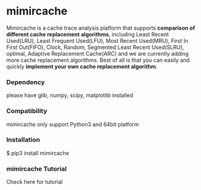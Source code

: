 # mimircache
Mimircache is a cache trace analysis platform that supports **comparison of different cache replacement algorithms**, including Least Recent Used(LRU), Least Frequent Used(LFU), Most Recent Used(MRU), First In First Out(FIFO), Clock, Random, Segmented Least Recent Used(SLRU), optimal, Adaptive Replacement Cache(ARC) and we are currently adding more cache replacement algorithms. Best of all is that you can easily and quickly **implement your own cache replacement algorithm**.

### Dependency
please have glib, numpy, scipy, matplotlib installed

### Compatibility 
mimircache only support Python3 and 64bit platform 

### Installation 
$ pip3 install mimircache 

### mimircache Tutorial 
Check here for tutorial 

